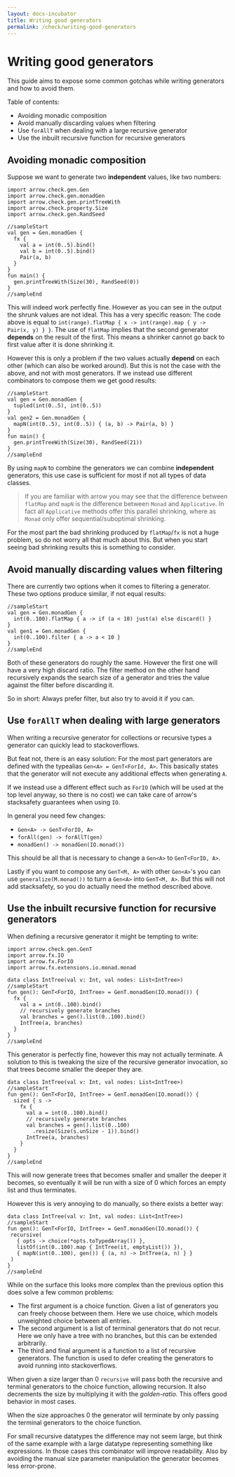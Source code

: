 ```yaml
---
layout: docs-incubator
title: Writing good generators
permalink: /check/writing-good-generators
---
```


# Writing good generators

This guide aims to expose some common gotchas while writing generators and how to avoid them.

Table of contents:
- Avoiding monadic composition
- Avoid manually discarding values when filtering
- Use `forAllT` when dealing with a large recursive generator
- Use the inbuilt recursive function for recursive generators

## Avoiding monadic composition

Suppose we want to generate two **independent** values, like two numbers:
```kotlin:ank:playground
import arrow.check.gen.Gen
import arrow.check.gen.monadGen
import arrow.check.gen.printTreeWith
import arrow.check.property.Size
import arrow.check.gen.RandSeed

//sampleStart
val gen = Gen.monadGen {
  fx {
    val a = int(0..5).bind()
    val b = int(0..5).bind()
    Pair(a, b)
  }
}
fun main() {
  gen.printTreeWith(Size(30), RandSeed(0))
}
//sampleEnd
```
This will indeed work perfectly fine. However as you can see in the output the shrunk values are not ideal.
This has a very specific reason: The code above is equal to `int(range).flatMap { x -> int(range).map { y -> Pair(x, y) } }`.
The use of `flatMap` implies that the second generator **depends** on the result of the first.
This means a shrinker cannot go back to first value after it is done shrinking it.

However this is only a problem if the two values actually **depend** on each other (which can also be worked around).
But this is not the case with the above, and not with most generators. If we instead use different combinators to compose them we get good results:
```kotlin:ank:playground
//sampleStart
val gen = Gen.monadGen {
  tupled(int(0..5), int(0..5))
}
val gen2 = Gen.monadGen {
  mapN(int(0..5), int(0..5)) { (a, b) -> Pair(a, b) }
}
fun main() {
  gen.printTreeWith(Size(30), RandSeed(21))
}
//sampleEnd
```
By using `mapN` to combine the generators we can combine **independent** generators, this use case is sufficient for most if not all types of data classes.
> If you are familiar with arrow you may see that the difference between `flatMap` and `mapN` is the difference between `Monad` and `Applicative`.
> In fact all `Applicative` methods offer this parallel shrinking, where as `Monad` only offer sequential/suboptimal shrinking.

For the most part the bad shrinking produced by `flatMap`/`fx` is not a huge problem, so do not worry all that much about this.
But when you start seeing bad shrinking results this is something to consider.

## Avoid manually discarding values when filtering

There are currently two options when it comes to filtering a generator.
These two options produce similar, if not equal results:
```kotlin:ank
//sampleStart
val gen = Gen.monadGen {
  int(0..100).flatMap { a -> if (a < 10) just(a) else discard() }
}
val gen1 = Gen.monadGen {
  int(0..100).filter { a -> a < 10 }
}
//sampleEnd
```
Both of these generators do roughly the same. However the first one will have a very high discard ratio.
The filter method on the other hand recursively expands the search size of a generator and tries the value against the filter before discarding it.

So in short: Always prefer filter, but also try to avoid it if you can.

## Use `forAllT` when dealing with large generators

When writing a recursive generator for collections or recursive types a generator can quickly lead to stackoverflows.

But feat not, there is an easy solution: For the most part generators are defined with the typealias `Gen<A> = GenT<ForId, A>`.
This basically states that the generator will not execute any additional effects when generating `A`.

If we instead use a different effect such as `ForIO` (which will be used at the top level anyway, so there is no cost) we can take care of arrow's stacksafety guarantees when using `IO`.

In general you need few changes:
- `Gen<A> -> GenT<ForIO, A>`
- `forAll(gen) -> forAllT(gen)`
- `monadGen() -> monadGen(IO.monad())`

This should be all that is necessary to change a `Gen<A>` to `GenT<ForIO, A>`.

Lastly if you want to compose any `GenT<M, A>` with other `Gen<A>`'s you can use `generalize(M.monad())` to turn a `Gen<A>` into `GenT<M, A>`.
But this will not add stacksafety, so you do actually need the method described above.

## Use the inbuilt recursive function for recursive generators

When defining a recursive generator it might be tempting to write:
```kotlin:ank
import arrow.check.gen.GenT
import arrow.fx.IO
import arrow.fx.ForIO
import arrow.fx.extensions.io.monad.monad

data class IntTree(val v: Int, val nodes: List<IntTree>)
//sampleStart
fun gen(): GenT<ForIO, IntTree> = GenT.monadGen(IO.monad()) {
  fx {
    val a = int(0..100).bind()
    // recursively generate branches
    val branches = gen().list(0..100).bind()
    IntTree(a, branches)
  }
}
//sampleEnd
```
This generator is perfectly fine, however this may not actually terminate. A solution to this is tweaking the size of the recursive generator invocation, so that trees become smaller the deeper they are.

```kotlin:ank
data class IntTree(val v: Int, val nodes: List<IntTree>)
//sampleStart
fun gen(): GenT<ForIO, IntTree> = GenT.monadGen(IO.monad()) {
  sized { s ->
    fx {
      val a = int(0..100).bind()
      // recursively generate branches
      val branches = gen().list(0..100)
        .resize(Size(s.unSize - 1)).bind()
      IntTree(a, branches)
    }
  }
}
//sampleEnd
```

This will now generate trees that becomes smaller and smaller the deeper it becomes, so eventually it will be run with a size of 0 which forces an empty list and thus terminates.

 However this is very annoying to do manually, so there exists a better way:
 ```kotlin:ank
data class IntTree(val v: Int, val nodes: List<IntTree>)
//sampleStart
fun gen(): GenT<ForIO, IntTree> = GenT.monadGen(IO.monad()) {
  recursive(
    { opts -> choice(*opts.toTypedArray()) },
    listOf(int(0..100).map { IntTree(it, emptyList()) }),
    { mapN(int(0..100), gen()) { (a, n) -> IntTree(a, n) } }
  )
}
//sampleEnd
```
While on the surface this looks more complex than the previous option this does solve a few common problems:
- The first argument is a choice function. Given a list of generators you can freely choose between them. Here we use choice, which models unweighted choice between all entries.
- The second argument is a list of terminal generators that do not recur. Here we only have a tree with no branches, but this can be extended arbitrarily.
- The third and final argument is a function to a list of recursive generators. The function is used to defer creating the generators to avoid running into stackoverflows.

When given a size larger than 0 `recursive` will pass both the recursive and terminal generators to the choice function, allowing recursion.
It also decrements the size by multiplying it with the *golden-ratio*. This offers good behavior in most cases.

When the size approaches 0 the generator will terminate by only passing the terminal generators to the choice function.

For small recursive datatypes the difference may not seem large, but think of the same example with a large datatype representing something like expressions.
In those cases this combinator will improve readability. Also by avoiding the manual size parameter manipulation the generator becomes less error-prone.
